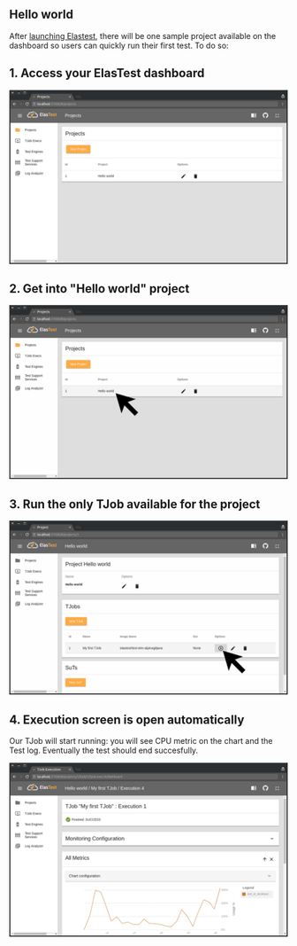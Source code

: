 <div class="range range-xs-left">
<div class="cell-xs-10 cell-lg-6 text-md-left inset-md-right-80 cell-lg-push-1 offset-top-50 offset-lg-top-0">
<h2 id="content" class="h1">Hello world</h2>
<div class="offset-top-30 offset-md-top-50">
</div>
</div>
</div>

After [launching Elastest](/getting-started/installation), there will be one sample project available on the dashboard so users can quickly run their first test. To do so:

<h2 class="h4 no-border">1. Access your ElasTest dashboard</h2>

<div class="docs-gallery inline-block">
    <a data-fancybox="gallery-1" href="/docs/getting-started/images/dashboard.png"><img class="img-responsive img-wellcome" src="/docs/getting-started/images/dashboard.png"/></a>
</div>

<h2 class="h4 no-border">2. Get into "Hello world" project</h2>

<div class="docs-gallery inline-block">
    <a data-fancybox="gallery-2" href="/docs/getting-started/images/project_selection.png"><img class="img-responsive img-wellcome" src="/docs/getting-started/images/project_selection.png"/></a>
</div>

<h2 class="h4 no-border">3. Run the only TJob available for the project</h2>

<div class="docs-gallery inline-block">
    <a data-fancybox="gallery-3" href="/docs/getting-started/images/run_tjob.png"><img class="img-responsive img-wellcome" src="/docs/getting-started/images/run_tjob.png"/></a>
</div>

<h2 class="h4 no-border">4. Execution screen is open automatically</h2>

<p>Our TJob will start running: you will see CPU metric on the chart and the Test log. Eventually the test should end succesfully.</p>

<div class="docs-gallery inline-block">
    <a data-fancybox="gallery-4" href="/docs/getting-started/images/execution_finished.png"><img class="img-responsive img-wellcome" src="/docs/getting-started/images/execution_finished.png"/></a>
</div>

<script src="//code.jquery.com/jquery-3.2.1.min.js"></script>
<link rel="stylesheet" href="https://cdnjs.cloudflare.com/ajax/libs/fancybox/3.2.5/jquery.fancybox.min.css" />
<script src="https://cdnjs.cloudflare.com/ajax/libs/fancybox/3.2.5/jquery.fancybox.min.js"></script>

<script>
var galleries = $('div.docs-gallery');
for (var i = 1; i <= galleries.length; i++) {
    $().fancybox({
    selector : '[data-fancybox="gallery-' + i + '"]',
    infobar : true,
    arrows : false,
    loop: true,
    protect: true,
    transitionEffect: 'slide',
    buttons : [
        'close'
    ],
    clickOutside : 'close',
    clickSlide   : 'close',
  });
}
</script>